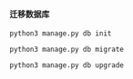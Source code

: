#### 迁移数据库
```shell
python3 manage.py db init
```
```shell
python3 manage.py db migrate
```
```shell
python3 manage.py db upgrade
```